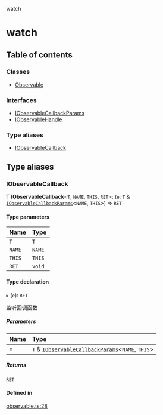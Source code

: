 watch

# watch

## Table of contents

### Classes

- [Observable](classes/Observable.md)

### Interfaces

- [IObservableCallbackParams](interfaces/IObservableCallbackParams.md)
- [IObservableHandle](interfaces/IObservableHandle.md)

### Type aliases

- [IObservableCallback](README.md#iobservablecallback)

## Type aliases

### IObservableCallback

Ƭ **IObservableCallback**<`T`, `NAME`, `THIS`, `RET`\>: (`e`: `T` & [`IObservableCallbackParams`](interfaces/IObservableCallbackParams.md)<`NAME`, `THIS`\>) => `RET`

#### Type parameters

| Name | Type |
| :------ | :------ |
| `T` | `T` |
| `NAME` | `NAME` |
| `THIS` | `THIS` |
| `RET` | `void` |

#### Type declaration

▸ (`e`): `RET`

监听回调函数

##### Parameters

| Name | Type |
| :------ | :------ |
| `e` | `T` & [`IObservableCallbackParams`](interfaces/IObservableCallbackParams.md)<`NAME`, `THIS`\> |

##### Returns

`RET`

#### Defined in

[observable.ts:28](https://github.com/xizher/nhz-utils/blob/4645c67/src/watch/observable.ts#L28)
